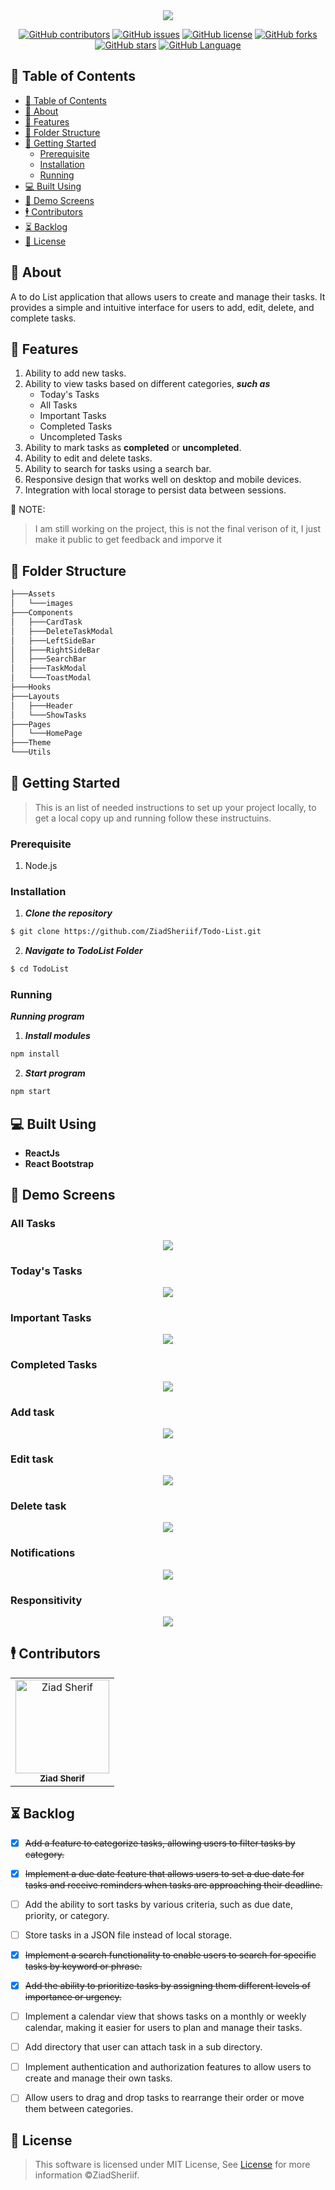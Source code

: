 <div align="center">
<img  src="screenshots/6.png">
</div>

<div align="center">

[![GitHub contributors](https://img.shields.io/github/contributors/ZiadSheriif/Todo-List)](https://github.com/ZiadSheriif/Todo-List/contributors)
[![GitHub issues](https://img.shields.io/github/issues/ZiadSheriif/Todo-List)](https://github.com/ZiadSheriif/Todo-List/issues)
[![GitHub license](https://img.shields.io/github/license/ZiadSheriif/Todo-List)](https://github.com/ZiadSheriif/Todo-List/blob/master/LICENSE)
[![GitHub forks](https://img.shields.io/github/forks/ZiadSheriif/Todo-List)](https://github.com/ZiadSheriif/Todo-List/network)
[![GitHub stars](https://img.shields.io/github/stars/ZiadSheriif/Todo-List)](https://github.com/ZiadSheriif/Todo-List/stargazers)
[![GitHub Language](https://img.shields.io/github/languages/top/ZiadSheriif/Todo-List)](https://img.shields.io/github/languages/count/ZiadSheriif/Todo-List)

</div>

## 📝 Table of Contents

- [📝 Table of Contents](#-table-of-contents)
- [📙 About ](#-about-)
- [🌠 Features ](#-features-)
- [📂 Folder Structure ](#-folder-structure-)
- [🏁 Getting Started ](#-getting-started-)
  - [Prerequisite ](#prerequisite-)
  - [Installation ](#installation-)
  - [Running ](#running-)
- [💻 Built Using ](#-built-using-)
- [📸 Demo Screens ](#-demo-screens-)
- [🕴 Contributors ](#-contributors-)
- [⏳ Backlog](#-backlog)
- [📃 License ](#-license-)

## 📙 About <a name = "about"></a>

A to do List application that allows users to create and manage their tasks. It provides a simple and intuitive interface for users to add, edit, delete, and complete tasks.


## 🌠 Features <a name= "features"></a>
1. Ability to add new tasks.
2. Ability to view tasks based on different categories, **_such as_** 
   - Today's Tasks
   - All Tasks
   - Important Tasks
   -  Completed Tasks
   -  Uncompleted Tasks
3. Ability to mark tasks as **completed** or **uncompleted**.
4. Ability to edit and delete tasks.
5. Ability to search for tasks using a search bar.
6. Responsive design that works well on desktop and mobile devices.
7. Integration with local storage to persist data between sessions.

📌 NOTE:

> I am still working on the project, this is not the final verison of it, I just make it public to get feedback and imporve it

## 📂 Folder Structure <a name= "folder-structure"></a>

```sh
├───Assets
│   └───images
├───Components
│   ├───CardTask
│   ├───DeleteTaskModal
│   ├───LeftSideBar
│   ├───RightSideBar
│   ├───SearchBar
│   ├───TaskModal
│   └───ToastModal
├───Hooks
├───Layouts
│   ├───Header
│   └───ShowTasks
├───Pages
│   └───HomePage
├───Theme
└───Utils
```
## 🏁 Getting Started <a name = "get-started"></a>

> This is an list of needed instructions to set up your project locally, to get a local copy up and running follow these
> instructuins.

### Prerequisite <a name = "req"></a>

1. Node.js

### Installation <a name = "Install"></a>

1. **_Clone the repository_**

```sh
$ git clone https://github.com/ZiadSheriif/Todo-List.git
```

2. **_Navigate to TodoList Folder_**

```sh
$ cd TodoList
```

### Running <a name = "running"></a>

**_Running program_**

1. **_Install modules_**

```sh
npm install 
```
2. **_Start program_**

```sh
npm start
```
## 💻 Built Using <a name = "tech"></a>

- **ReactJs**
- **React Bootstrap**

## 📸 Demo Screens <a name = "screens"></a>

<div align="center">
<h3 align='left'>All Tasks</h3>
   <img src="screenshots/1.png">
<h3 align='left'>Today's Tasks</h3>
   <img src="screenshots/2.png">

<h3 align='left'>Important Tasks</h3>
<img src="screenshots/3.png">
<h3 align='left'>Completed Tasks</h3>
<img src="screenshots/4.png">
<h3 align='left'>Add task</h3>
<img src="screenshots/8.png">
<h3 align='left'>Edit task</h3>
<img src="screenshots/9.png">
<h3 align='left'>Delete task</h3>
<img src="screenshots/10.png">
<h3 align='left'>Notifications</h3>
<img src="screenshots/11.png">
<h3 align='left'>Responsitivity</h3>
<img src="screenshots/12.png">
</div>

## 🕴 Contributors <a name = "Contributors"></a>

<table>
  <tr>
    <td align="center">
    <a href="https://github.com/ZiadSheriif" target="_black">
    <img src="https://avatars.githubusercontent.com/u/78238570?v=4" width="150px;" alt="Ziad Sherif"/>
    <br />
    <sub><b>Ziad Sherif</b></sub></a>
    </td>
    
    
  </tr>
 </table>

 ## ⏳ Backlog
 - [x] ~~Add a feature to categorize tasks, allowing users to filter tasks by category.~~
 - [x] ~~Implement a due date feature that allows users to set a due date for tasks and receive reminders when tasks are approaching their deadline.~~
 - [ ] Add the ability to sort tasks by various criteria, such as due date, priority, or category.
 - [ ] Store tasks in a JSON file instead of local storage. 
 - [x] ~~Implement a search functionality to enable users to search for specific tasks by keyword or phrase.~~
 - [x] ~~Add the ability to prioritize tasks by assigning them different levels of importance or urgency.~~
 - [ ] Implement a calendar view that shows tasks on a monthly or weekly calendar, making it easier for users to plan and manage their tasks.
 - [ ] Add directory that user can attach task in a sub directory.
 - [ ] Implement authentication and authorization features to allow users to create and manage their own tasks.
 - [ ] Allow users to drag and drop tasks to rearrange their order or move them between categories.





## 📃 License <a name = "license"></a>

> This software is licensed under MIT License, See [License](https://github.com/ZiadSheriif/Todo-List/blob/main/LICENSE) for more information ©ZiadSheriif.
